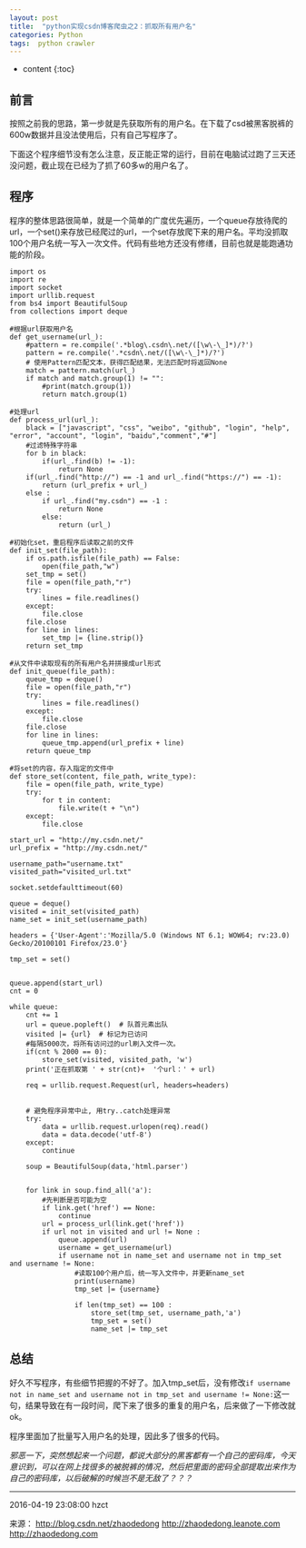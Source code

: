 ```yaml
---
layout: post
title:  "python实现csdn博客爬虫之2：抓取所有用户名"
categories: Python
tags:  python crawler 
---
```


* content
{:toc}

## 前言

按照之前我的思路，第一步就是先获取所有的用户名。在下载了csd被黑客脱裤的600w数据并且没法使用后，只有自己写程序了。

下面这个程序细节没有怎么注意，反正能正常的运行，目前在电脑试过跑了三天还没问题，截止现在已经为了抓了60多w的用户名了。





## 程序

程序的整体思路很简单，就是一个简单的广度优先遍历，一个queue存放待爬的url，一个set()来存放已经爬过的url，一个set存放爬下来的用户名。平均没抓取100个用户名统一写入一次文件。代码有些地方还没有修缮，目前也就是能跑通功能的阶段。

```
import os
import re
import socket
import urllib.request
from bs4 import BeautifulSoup
from collections import deque

#根据url获取用户名
def get_username(url_):
    #pattern = re.compile('.*blog\.csdn\.net/([\w\-\_]*)/?')
    pattern = re.compile('.*csdn\.net/([\w\-\_]*)/?')
    # 使用Pattern匹配文本，获得匹配结果，无法匹配时将返回None
    match = pattern.match(url_)
    if match and match.group(1) != "":
        #print(match.group(1))
        return match.group(1)

#处理url
def process_url(url_):
    black = ["javascript", "css", "weibo", "github", "login", "help", "error", "account", "login", "baidu","comment","#"]
    #过滤特殊字符串
    for b in black:
        if(url_.find(b) != -1):
            return None
    if(url_.find("http://") == -1 and url_.find("https://") == -1):
        return (url_prefix + url_)
    else :
        if url_.find("my.csdn") == -1 :
            return None
        else:
            return (url_)

#初始化set，重启程序后读取之前的文件
def init_set(file_path):
    if os.path.isfile(file_path) == False:
        open(file_path,"w")
    set_tmp = set()
    file = open(file_path,"r")
    try:
        lines = file.readlines()
    except:
        file.close
    file.close
    for line in lines:
        set_tmp |= {line.strip()}
    return set_tmp

#从文件中读取现有的所有用户名并拼接成url形式
def init_queue(file_path):
    queue_tmp = deque()
    file = open(file_path,"r")
    try:
        lines = file.readlines()
    except:
        file.close
    file.close
    for line in lines:
        queue_tmp.append(url_prefix + line)
    return queue_tmp

#将set的内容，存入指定的文件中
def store_set(content, file_path, write_type):
    file = open(file_path, write_type)
    try:
        for t in content:
            file.write(t + "\n")
    except:
        file.close

start_url = "http://my.csdn.net/"
url_prefix = "http://my.csdn.net/"

username_path="username.txt"
visited_path="visited_url.txt"

socket.setdefaulttimeout(60)

queue = deque()
visited = init_set(visited_path)
name_set = init_set(username_path)

headers = {'User-Agent':'Mozilla/5.0 (Windows NT 6.1; WOW64; rv:23.0) Gecko/20100101 Firefox/23.0'}

tmp_set = set()


queue.append(start_url)
cnt = 0

while queue:
    cnt += 1
    url = queue.popleft()  # 队首元素出队
    visited |= {url}  # 标记为已访问
    #每隔5000次，将所有访问过的url刷入文件一次。
    if(cnt % 2000 == 0):
        store_set(visited, visited_path, 'w')
    print('正在抓取第 ' + str(cnt)+  '个url：' + url)

    req = urllib.request.Request(url, headers=headers)


    # 避免程序异常中止, 用try..catch处理异常
    try:
        data = urllib.request.urlopen(req).read()
        data = data.decode('utf-8')
    except:
        continue

    soup = BeautifulSoup(data,'html.parser')


    for link in soup.find_all('a'):
        #先判断是否可能为空
        if link.get('href') == None:
            continue
        url = process_url(link.get('href'))
        if url not in visited and url != None :
            queue.append(url)
            username = get_username(url)
            if username not in name_set and username not in tmp_set and username != None:
                #读取100个用户后，统一写入文件中，并更新name_set
                print(username)
                tmp_set |= {username}

                if len(tmp_set) == 100 :
                    store_set(tmp_set, username_path,'a')
                    tmp_set = set()
                    name_set |= tmp_set

```

## 总结

好久不写程序，有些细节把握的不好了。加入tmp_set后，没有修改`if username not in name_set and username not in tmp_set and username != None:`这一句，结果导致在有一段时间，爬下来了很多的重复的用户名，后来做了一下修改就ok。

程序里面加了批量写入用户名的处理，因此多了很多的代码。


*邪恶一下，突然想起来一个问题，都说大部分的黑客都有一个自己的密码库，今天意识到，可以在网上找很多的被脱裤的情况，然后把里面的密码全部提取出来作为自己的密码库，以后破解的时候岂不是无敌了？？？*

******
2016-04-19 23:08:00 hzct


来源： 
http://blog.csdn.net/zhaodedong 
http://zhaodedong.leanote.com 
http://zhaodedong.com




